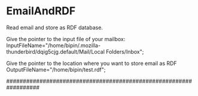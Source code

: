 EmailAndRDF
===========

Read  email and store as RDF database.

Give the pointer to the input file of your mailbox:
InputFileName="/home/bipin/.mozilla-thunderbird/dqig5cjg.default/Mail/Local Folders/Inbox";

Give the pointer to the location where you want to store email as RDF
OutputFileName="/home/bipin/test.rdf";


##################################################################




